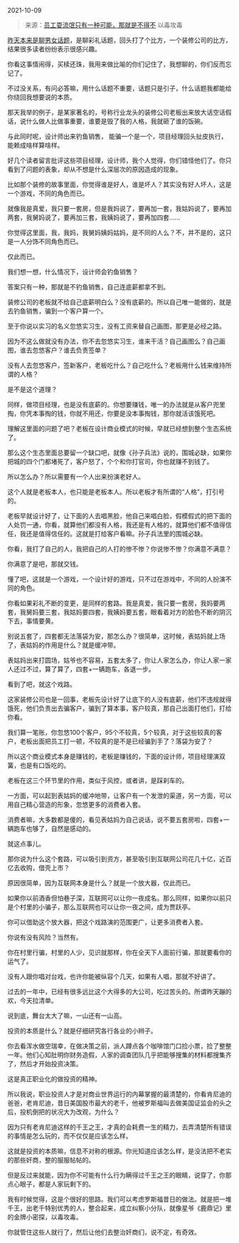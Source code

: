 2021-10-09

> 来源：[员工耍流氓只有一种可能，那就是不得不](http://mp.weixin.qq.com/s?__biz=MzU0MjYwNDU2Mw==&mid=2247501377&idx=1&sn=603c23e0901a05d6dbdca7f096c358aa&chksm=fb1aaa3dcc6d232bc90a0d9e55db3df1c0bdd598536c93c37169c06401bfff9e4c9763803bee&scene=27#wechat_redirect)
> 以毒攻毒

[昨天本来是聊男女话题](http://mp.weixin.qq.com/s?__biz=MzU0MjYwNDU2Mw==&mid=2247501368&idx=1&sn=cba216f2f531ef914c788ec767a4f5b1&chksm=fb1aaa44cc6d2352b49cc374f3d7d5c34b4ef88c877a68be93396b0a15d6b035150e621141c1&scene=21#wechat_redirect)，是聊彩礼话题，回头打了个比方，一个装修公司的比方，结果很多读者纷纷表示很感兴趣。  

  

你看这事情闹得，买椟还珠，我用来做比喻的你们记住了，我想聊的，你们反而忘记了。  

  

不过没关系，有问必答嘛，用什么话题不重要，话题只是引子，什么话题我都能给你绕回我想要说的本质。

  

那天我举的例子，是某家著名的，号称行业龙头的装修公司老板出来放大话空话假话，说什么做人比做事重要，谁要是毁了我的人格，我就砸了谁的饭碗。

  

与此同时呢，设计师出来钓鱼销售， 能骗一个是一个，项目经理回头扯皮执行，能赖成啥样算啥样。  

  

好几个读者留言批评这些项目经理，设计师，我个人觉得，你们错怪他们了。你只看到了问题的表象，却从不想是什么深层次的原因造成的现象。

  

比如那个装修的故事里面，你觉得谁是好人，谁是坏人？其实没有好人坏人，这是一个游戏，不同的角色而已。  

  

就像我是真爱，我只要一套房，但是我妈说了，要再加一套，我姑妈说了，要再加两套，我舅妈说了，要再加三套，我姨妈说了，要再加四套......

  

你觉得这里面，我，我妈，我舅妈姨妈姑妈，是不同的人么？不，并不是的，这只是一人分饰不同角色而已。

  

仅此而已。

  

我们想一想，什么情况下，设计师会钓鱼销售？  

  

答案只有一种，那就是不钓鱼销售，自己连底薪都拿不到。

  

装修公司的老板就不给自己底薪明白么？没有底薪的。所以自己唯一能做的，就是去钓鱼销售，骗到一个客户算一个。

  

至于你说以实习的名义忽悠实习生，没有工资来替自己画图，那更是必经之路。

  

因为不这么做就没有办法，你不去忽悠实习生，谁来干活？自己画图么？自己画图，谁去忽悠客户？谁去负责签单？

  

没有人去忽悠客户，签新客户，老板吃什么？自己吃什么？老板用什么钱来维持所谓的人格？

  

是不是这个道理？

  

同样，做项目经理，也是没有底薪的。你想要赚钱，唯一的办法就是从客户兜里掏，你凭本事掏的钱，你就不用还，你要是没本事掏钱，那你就活该饿死吧。  

  

理解这里面的问题了吧？老板在设计商业模式的时候，早就已经想到整个生态系统了。

  

那么这个生态里面总要留一个缺口吧，就像《孙子兵法》说的，围城必缺，如果你把城的四个门都堵死了，客户怒了，个个和你打官司，你也就赚不到钱了。  

  

所以怎么办？所以需要有一个人出来扮演老好人。

  

这个人就是老板本人，也只能是老板本人。所以老板才有所谓的“人格”，打引号的。

  

老板早就设计好了，让下面的人去唱黑脸，他自己来唱白脸，假模假式的把下面的人处罚一通，你看，就算他们都没有人格，我还是有人格的，就算他们都不值得信任，我还是值得信任的。这就是打给客户看嘛。孙子兵法里的围城必缺。  

  

你看，我打了自己的人，我把自己的人打的惨不惨？你说惨不惨？你满意不满意？

  

你满意了是吧，那就交钱。

  

懂了吧，这就是一个游戏，一个设计好的游戏，只不过在游戏中，不同的人扮演不同的角色。  

  

你看如果彩礼不断的变更，是同样的套路。我是真爱，我只要一套房，我妈要两套，我舅妈要三套，我姑妈要四套，我姨妈要五套，眼看着对方的脸色不断的阴沉下去，事情要黄。  

  

别说五套了，四套都无法落袋为安，那怎么办？很简单，这时候，表姑妈就上场了，表姑妈的作用是什么？就是缓冲带。

  

表姑妈出来打圆场，姑爷也不容易，五套太多了，你让人家怎么办，你让人家一家人还过不过，算了算了，四套+一辆跑车，各退一步。  

  

看到了吧，就这个戏路。

  

这家装修公司也是一回事，老板先设计好了让底下的人没有底薪，他们不违规就得饿死，他们负责出去骗客户，骗到了算本事，客户较真，那自己出面打他们，打给你看。

  

我们算一笔账，你忽悠100个客户，95个不较真，5个较真，对于这些较真的客户，老板出面把员工打一顿，不较真的是不是已经骗到手了？落袋为安了？

  

所以这个商业模式本身是赚钱的，老板是赚钱的，下面的设计师，项目经理演双簧，也是有口饭吃的。

  

老板在这三个环节里的作用，类似于风控，或者讲，是踩刹车的。  

  

一方面，可以起到表姑妈的缓冲地带，让客户有一个发泄的渠道，另一方面，可以用自己精心营造的形象，忽悠更多的消费者入套。

  

消费者嘛，大多数都是傻的，看见表姑妈为自己说话，说不要五套房啦，四套+一辆跑车也够了，自然是感动的。  

  

就这点事儿。  

  

那你说为什么这个套路，可以吸引到资方，甚至吸引到互联网公司花几十亿，近百亿去收购，借壳上市？  

  

原因很简单，因为互联网本身是什么？就是一个放大器，仅此而已。

  

如果你以前酒香但怕巷子深，互联网可以让你一夜成名。那么同样，如果你以前只是个村里的小骗子，那么互联网也可以让你一夜之间，成为贾跃亭。  

  

你可以借助这个放大器，把这个戏路演的范围更广，让更多消费者入套。  

  

你说有没有风险？当然有。  

  

你在村里行骗，村里的人少，见识就那样，你在全天下人面前行骗，那就要看你的运气了。

  

没有人跟你唱对台戏，也许你能被纵容个几天，如果有人唱，那就不好讲了。

  

过去的一年中，已经有很多远比这个大得多的大公司，吃过苦头的。所谓昨天蹦的欢，今天拉清单。

  

说到底，舞台太大了嘛，一山还有一山高。

  

投资的本质是什么？就是仔细研究各行各业的小辫子。

  

你去看浑水做空瑞幸，在做决策之前，派人蹲点各个咖啡馆门口捡小票，捡了整整一年。他们心知肚明你财务造假，人家的调查团队几乎把能够搜集的材料都搜集齐了，然后才开始投资决策。

  

这是真正职业化的做投资的精神。  

  

所以我说，职业投资人才是对商业世界运行的内幕掌握的最清楚的，你看肯尼迪的爸爸，老肯尼迪，昔日美国股市最大的老千，他被罗斯福叫去做美国证监会的头之后，投机倒把的状况大为改观，为什么？  

  

因为只有老肯尼迪这样的千王之王，才真的会耗费一生的精力，去弄清楚所有错误的事情是怎么玩的，而不仅仅是应该怎么样。  

  

这就是投资的本质嘛，信息不对称的根源。你光知道应该怎么样，是没法把不老实的那些奸商，整的服服帖帖的。  

  

但是反过来就能，因为你不可能有什么行为瞒得过千王之王的眼睛，说穿了，你那点心眼子，都是人家玩剩下的。

  

我有时候觉得，这是个很好的思路。我们可以考虑罗斯福昔日的做法。就是把一堆千王，出老千特别优秀的人，整合起来，成立纠察小分队，就像星爷《鹿鼎记》里的金牌小密探，以毒攻毒。

  

你就管住这些人就行了，然后让他们去整治奸商们，说不定，有奇效。

